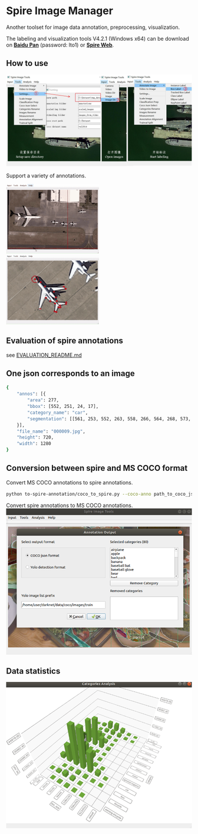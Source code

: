 # Spire Image Manager
Another toolset for image data annotation, preprocessing, visualization.

The labeling and visualization tools V4.2.1 (Windows x64) can be download on [**Baidu Pan**](https://pan.baidu.com/s/1do6ufhWPU9Nu-7dB42_QQg) (password: lto1) or [**Spire Web**](http://jario.ren/upload/ImageLabelTools-4.2.1.zip).

## How to use
![labeling](demo/labeling.jpg)

Support a variety of annotations.

<tr>
<td><img src="demo/bbox_labeling.gif" width="50%"></td>
<td><img src="demo/instance_labeling.gif" width="50%"></td>
</tr>

## Evaluation of spire annotations
see [EVALUATION_README.md](utils/evaluate/README.md)

## One json corresponds to an image
```bash
{
	"annos": [{
		"area": 277,
		"bbox": [552, 251, 24, 17],
		"category_name": "car",
		"segmentation": [[561, 253, 552, 263, 558, 266, 564, 268, 573, 266, 576, 260, 576, 254, 572, 251]]
	}],
	"file_name": "000009.jpg",
	"height": 720,
	"width": 1280
}
```

## Conversion between spire and MS COCO format
Convert MS COCO annotations to spire annotations.
```bash
python to-spire-annotation/coco_to_spire.py --coco-anno path_to_coco_json --coco-image-dir path_to_coco_image_dir --output-dir spire_annotation_dir
```

Convert spire annotations to MS COCO annotations.
![convert](demo/convert.png)

## Data statistics
![stat](demo/stat.png)


